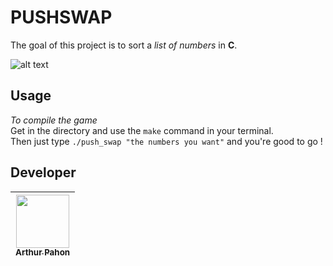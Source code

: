 # PUSHSWAP

The goal of this project is to sort a *list of numbers* in **C**.

![alt text](https://user-images.githubusercontent.com/6814254/39968014-7caf603a-56c6-11e8-8859-6231562d3ae8.gif)

## Usage

*To compile the game*<br>
Get in the directory and use the `make` command in your terminal.<br>
Then just type `./push_swap "the numbers you want"` and you're good to go !

## Developer

| [<img src="https://github.com/ArthurPahon.png?size=85" width=85><br><sub>Arthur Pahon</sub>](https://github.com/ArthurPahon)
| :---: |